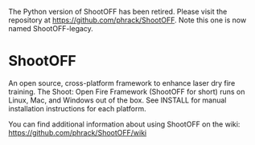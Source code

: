 The Python version of ShootOFF has been retired. Please visit the repository at https://github.com/phrack/ShootOFF. Note this one is now named ShootOFF-legacy.

ShootOFF
========

An open source, cross-platform framework to enhance laser dry fire training. The Shoot: Open Fire Framework (ShootOFF for short) runs on Linux, Mac, and Windows out of the box. See INSTALL for manual installation instructions for each platform.

You can find additional information about using ShootOFF on the wiki: https://github.com/phrack/ShootOFF/wiki
